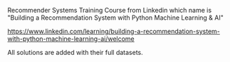 Recommender Systems Training Course from Linkedin which name is "Building a Recommendation System with Python Machine Learning & AI"

https://www.linkedin.com/learning/building-a-recommendation-system-with-python-machine-learning-ai/welcome

All solutions are added with their full datasets.
